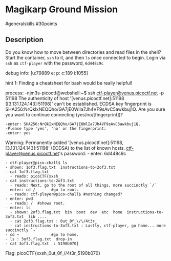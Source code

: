 # Magikarp Ground Mission

#generalskills #30points

## Description

Do you know how to move between directories and read files in the shell? Start the container, `ssh` to it, and then `ls` once connected to begin. Login via `ssh` as `ctf-player` with the password, `6d448c9c`

debug info: [u:79889 e: p: c:189 i:1055]

hint 1: Finding a cheatsheet for bash would be really helpful!

process:
    -njm3s-picoctf@webshell:~$ ssh ctf-player@venus.picoctf.net -p 51198
The authenticity of host '[venus.picoctf.net]:51198 ([3.131.124.143]:51198)' can't be established.
ECDSA key fingerprint is SHA256:NrQkIxNEQQho/GA7jE0WlIa7Jh4VF9sAvC5awkbuj1Q.
Are you sure you want to continue connecting (yes/no/[fingerprint])?

    -enter: SHA256:NrQkIxNEQQho/GA7jE0WlIa7Jh4VF9sAvC5awkbuj1Q.
    -Please type 'yes', 'no' or the fingerprint: 
    -enter: yes
Warning: Permanently added '[venus.picoctf.net]:51198,[3.131.124.143]:51198' (ECDSA) to the list of known hosts.
ctf-player@venus.picoctf.net's password: 
    - enter: 6d448c9c
  
    - ctf-player@pico-chall$ ls
    - shown: 1of3.flag.txt  instructions-to-2of3.txt
    - cat 1of3.flag.txt
      - reads: picoCTF{xxsh_
    - cat instructions-to-2of3.txt 
      - reads: Next, go to the root of all things, more succinctly `/`
    - enter: cd /       #go to root.
      - reads: ctf-player@pico-chall$ #nothing changed?
    - enter: pwd
      - reads: /  #shows root.
    - enter: ls
      - shown: 2of3.flag.txt  bin  boot  dev  etc  home  instructions-to-3of3.txt  lib ....
      - cat 2of3.flag.txt : 0ut_0f_\/\/4t3r_
      - cat instructions-to-3of3.txt : Lastly, ctf-player, go home... more succinctly `~` 
    - cd ~              #go to home.
    - ls : 3of3.flag.txt  drop-in
    - cat 3of3.flag.txt  : 5190b070}

Flag: picoCTF{xxsh_0ut_0f_\/\/4t3r_5190b070}